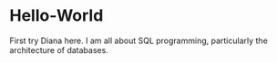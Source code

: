 # Hello-World
First try
Diana here.  I am all about SQL programming, particularly the architecture of databases.
